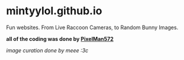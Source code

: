 # mintyylol.github.io
Fun websites. From Live Raccoon Cameras, to Random Bunny Images.

**all of the coding was done by [PixelMan572](https://github.com/PixelMan572)**

*image curation done by meee :3c*
